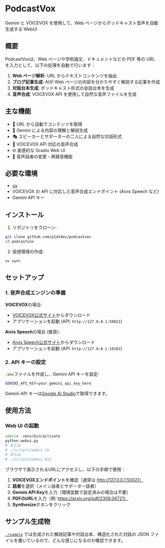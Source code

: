 # PodcastVox

Gemini と VOICEVOX を使用して、Web ページからポッドキャスト音声を自動生成する WebUI


## 概要

PodcastVoxは、Web ページや学術論文、ドキュメントなどの PDF 等の URL を入力として、以下の処理を自動で行います：

1. **Web ページ解析**: URL からテキストコンテンツを抽出
2. **ブログ記事生成**: AIが Web ページの内容を分かりやすく解説する記事を作成
3. **対話台本生成**: ポッドキャスト形式の会話台本を生成
4. **音声合成**: VOICEVOX API を使用して自然な音声ファイルを生成

## 主な機能

- 📄 URL から自動でコンテンツを取得
- 🤖 Gemini による内容の理解と解説生成
- 🎭 スピーカーとサポーターの二人による自然な対話形式
- 🎤 VOICEVOX API 対応の音声合成
- 🌐 直感的な Gradio Web UI
- 🔄 音声話者の変更・再録音機能

## 必要な環境

- [uv](https://docs.astral.sh/uv/) 
- VOICEVOX の API に対応した音声合成エンドポイント (Aivis Speech など) 
- Gemini API キー

## インストール

1. リポジトリをクローン:
```bash
git clone github.com/p1atdev/podcastvox
cd podcastvox
```

2. 仮想環境の作成:
```bash
uv sync
```


## セットアップ

### 1. 音声合成エンジンの準備

**VOICEVOX**の場合:
- [VOICEVOX公式サイト](https://voicevox.hiroshiba.jp/)からダウンロード
- アプリケーションを起動 (API: `http://127.0.0.1:50021`)

**Aivis Speech**の場合 (推奨):
- [Aivis Speech公式サイト](https://aivis-project.com/)からダウンロード
- アプリケーションを起動 (API: `http://127.0.0.1:10101`)

### 2. API キーの設定

`.env`ファイルを作成し、Gemini API キーを設定:
```bash
GEMINI_API_KEY=your_gemini_api_key_here
```

Gemini API キーは[Google AI Studio](https://aistudio.google.com/apikey)で取得できます。

## 使用方法

### Web UI の起動

```bash
source .venv/bin/activate
python webui.py
# または
# ./scripts/webui.sh
# または
# ./scripts/webui.bat
```

ブラウザで表示されるURLにアクセスし、以下の手順で使用：

1. **VOICEVOXエンドポイント**を確認（通常は http://127.0.0.1:50021）
2. **話者**を選択（メイン話者とサポーター話者）
3. **Gemini API Key**を入力（環境変数で設定済みの場合は不要）
4. **PDFのURL**を入力（例: https://arxiv.org/pdf/2308.06721）
5. **Synthesize**ボタンをクリック



## サンプル生成物

[`./sample`](./sample) では生成された解説記事や対話台本、構造化された対話の JSON ファイルを置いているので、どんな感じになるのか確認できます。




